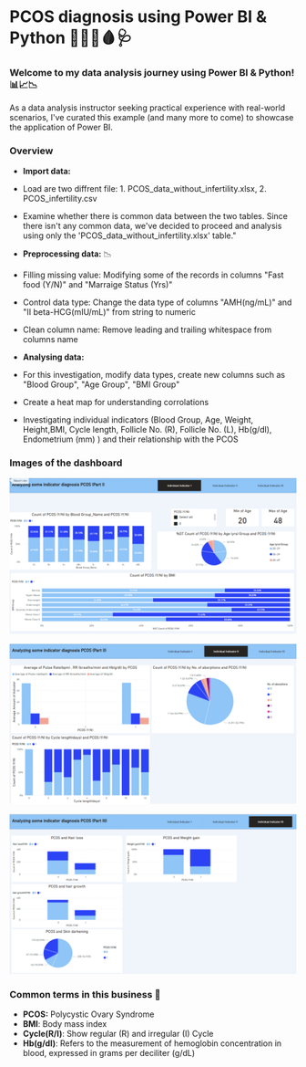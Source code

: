 # PCOS diagnosis using Power BI & Python 💊🔬💉🩸🩺

### Welcome to my data analysis journey using Power BI & Python! 📊📈📉

As a data analysis instructor seeking practical experience with real-world scenarios, I've curated this example (and many more to come) to showcase the application of Power BI.

### Overview 

- **Import data:**
- Load are two diffrent file: 1. PCOS_data_without_infertility.xlsx, 2. PCOS_infertility.csv
- Examine whether there is common data between the two tables. Since there isn't any common data, we've decided to proceed and analysis using only the 'PCOS_data_without_infertility.xlsx' table."

- **Preprocessing data:** 📉
- Filling missing value:
  Modifying some of the records in columns "Fast food (Y/N)" and "Marraige Status (Yrs)"

- Control data type:
  Change the data type of columns "AMH(ng/mL)" and "II    beta-HCG(mIU/mL)" from string to numeric

- Clean column name:
  Remove leading and trailing whitespace from columns name

- **Analysing data:** 
- For this investigation, modify data types, create new columns such as "Blood Group", "Age Group", "BMI Group"
- Create a heat map for understanding corrolations
- Investigating individual indicators (Blood Group, Age, Weight, Height,BMI, Cycle length, Follicle No. (R), Follicle No. (L), Hb(g/dl), Endometrium (mm) ) and their relationship with the PCOS

### Images of the dashboard

![ScreenShot Demographics](docs/img/Part_I.png)


![ScreenShot Demographics](docs/img/Part_II.png)


![ScreenShot Demographics](docs/img/Part_III.png)

### Common terms in this business 📖
- **PCOS:** Polycystic Ovary Syndrome
- **BMI**: Body mass index
- **Cycle(R/I)**: Show regular (R) and irregular (I) Cycle
- **Hb(g/dl)**: Refers to the measurement of hemoglobin concentration in blood, expressed in grams per deciliter (g/dL)


